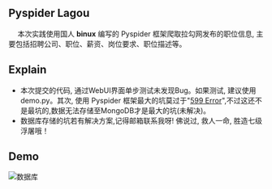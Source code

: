 ## Pyspider Lagou
&emsp; 本次实践使用国人 **binux** 编写的 Pyspider 框架爬取拉勾网发布的职位信息, 主要包括招聘公司、职位、薪资、岗位要求、职位描述等。

## Explain
+ 本次提交的代码, 通过WebUI界面单步测试未发现Bug。如果测试, 建议使用demo.py。其次, 使用 Pyspider 框架最大的坑莫过于"[599 Error](https://www.jianshu.com/p/6900cce4e488)",不过这还不是最坑的,数据无法存储至MongoDB才是最大的坑(未解决)。      
+ 数据库存储的坑若有解决方案,记得邮箱联系我呀! 佛说过, 救人一命, 胜造七级浮屠哦！

## Demo
![数据库](https://github.com/Northxw/Python3_WebSpider/blob/master/13-Pyspider_Lagou/result/db.jpg)
